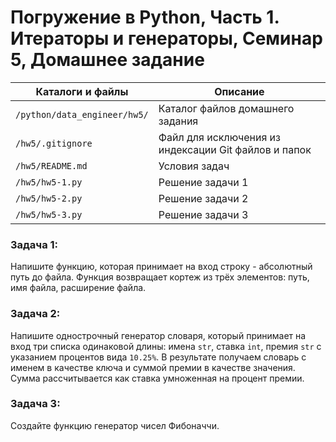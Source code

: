 # Погружение в Python, Часть 1. Итераторы и генераторы, Семинар 5, Домашнее задание

Каталоги и файлы             | Описание
-----------------------------|-----------------------------------------------------
`/python/data_engineer/hw5/` | Каталог файлов домашнего задания
`/hw5/.gitignore`            | Файл для исключения из индексации Git файлов и папок
`/hw5/README.md`             | Условия задач
`/hw5/hw5-1.py`              | Решение задачи 1
`/hw5/hw5-2.py`              | Решение задачи 2
`/hw5/hw5-3.py`              | Решение задачи 3

### Задача 1:

Напишите функцию, которая принимает на вход строку - абсолютный путь до файла. Функция возвращает кортеж из трёх элементов: путь, имя файла, расширение файла.

### Задача 2:

Напишите однострочный генератор словаря, который принимает на вход три списка одинаковой длины: имена `str`, ставка `int`, премия `str` с указанием процентов вида `10.25%`. В результате получаем словарь с именем в качестве ключа и суммой премии в качестве значения. Сумма рассчитывается как ставка умноженная на процент премии.

### Задача 3:

Создайте функцию генератор чисел Фибоначчи.


